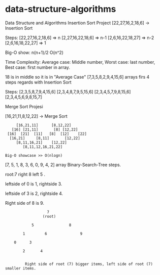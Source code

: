 # data-structure-algorithms
Data Structure and Algorithms
Insertion Sort Project
[22,27,16,2,18,6] -> Insertion Sort

Steps:
[22,27,16,2,18,6] => n
[2,27,16,22,18,6] => n-1
[2,6,16,22,18,27] => n-2
[2,6,16,18,22,27] => 1

Big-O show: n(n+1)/2 O(n^2)

Time Complexity: Average case: Middle number,
Worst case: last number, 
Best case: first number in array.

18 is in middle so it is in "Average Case"
[7,3,5,8,2,9,4,15,6] arrays firs 4 steps regards with Insertion Sort

Steps:
[2,3,5,8,7,9,4,15,6]
[2,3,4,8,7,9,5,15,6]
[2,3,4,5,7,9,8,15,6]
[2,3,4,5,6,9,8,15,7]


Merge Sort Projesi

[16,21,11,8,12,22] -> Merge Sort

         [16,21,11]      [8,12,22]
       [16] [21,11]       [8] [12,22]
     [16]  [21]  [11]   [8]  [12]    [22]
      [16,21]     [8,11]       [12,22]
         [8,11,16,21]    [12,22]
            [8,11,12,16,21,22]
            
    Big-O showcase >> O(nlogn)


[7, 5, 1, 8, 3, 6, 0, 9, 4, 2] array Binary-Search-Tree steps.

root:7 
right 8 left 5 .

leftside of 0 is 1, rightside 3.

leftside of 3 is 2, rightside 4.

Right side of 8 is 9.



                       7
                     (root)

                5                8
          
            1         6               9
        
        0      3 

            2       4
            
            
             Right side of root (7) bigger items, left side of root (7) smaller items.
